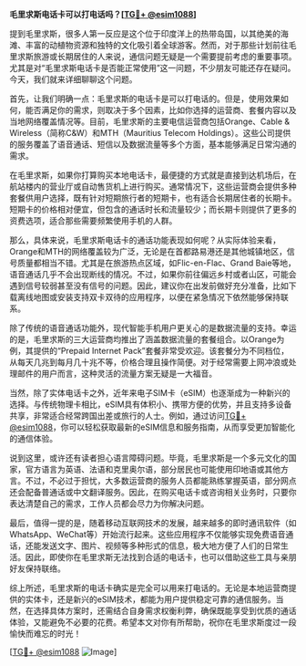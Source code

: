 **毛里求斯电话卡可以打电话吗？[[TG💪+ @esim1088](https://t.me/s/esim1088)]**

提到毛里求斯，很多人第一反应是这个位于印度洋上的热带岛国，以其绝美的海滩、丰富的动植物资源和独特的文化吸引着全球游客。然而，对于那些计划前往毛里求斯旅游或长期居住的人来说，通信问题无疑是一个需要提前考虑的重要事项。尤其是对“毛里求斯电话卡是否能正常使用”这一问题，不少朋友可能还存在疑问。今天，我们就来详细聊聊这个问题。

首先，让我们明确一点：毛里求斯的电话卡是可以打电话的。但是，使用效果如何，能否满足你的需求，则取决于多个因素，比如你选择的运营商、套餐内容以及当地网络覆盖情况等。目前，毛里求斯的主要电信运营商包括Orange、Cable & Wireless（简称C&W）和MTH（Mauritius Telecom Holdings）。这些公司提供的服务覆盖了语音通话、短信以及数据流量等多个方面，基本能够满足日常沟通的需求。

在毛里求斯，如果你打算购买本地电话卡，最便捷的方式就是直接到达机场后，在航站楼内的营业厅或自动售货机上进行购买。通常情况下，这些运营商会提供多种套餐供用户选择，既有针对短期旅行者的短期卡，也有适合长期居住者的长期卡。短期卡的价格相对便宜，但包含的通话时长和流量较少；而长期卡则提供了更多的资费选项，适合那些需要频繁使用手机的人群。

那么，具体来说，毛里求斯电话卡的通话功能表现如何呢？从实际体验来看，Orange和MTH的网络覆盖较为广泛，无论是在首都路易港还是其他城镇地区，信号质量都相当不错。尤其是在旅游热点区域，如Flic-en-Flac、Grand Baie等地，语音通话几乎不会出现断线的情况。不过，如果你前往偏远乡村或者山区，可能会遇到信号较弱甚至没有信号的问题。因此，建议你在出发前做好充分准备，比如下载离线地图或安装支持双卡双待的应用程序，以便在紧急情况下依然能够保持联系。

除了传统的语音通话功能外，现代智能手机用户更关心的是数据流量的支持。幸运的是，毛里求斯的三大运营商均推出了涵盖数据流量的套餐组合。以Orange为例，其提供的“Prepaid Internet Pack”套餐非常受欢迎。该套餐分为不同档位，从每天几兆到每月几十兆不等，价格合理且操作简便。对于经常需要上网冲浪或处理邮件的用户而言，这种灵活的流量方案无疑是一大福音。

当然，除了实体电话卡之外，近年来电子SIM卡（eSIM）也逐渐成为一种新兴的选择。与传统物理卡相比，eSIM具有体积小、携带方便的优势，并且支持多设备共享，非常适合经常跨国出差或旅行的人士。例如，通过访问[TG💪+ @esim1088](https://t.me/s/esim1088)，你可以轻松获取最新的eSIM信息和服务指南，从而享受更加智能化的通信体验。

说到这里，或许还有读者担心语言障碍问题。毕竟，毛里求斯是一个多元文化的国家，官方语言为英语、法语和克里奥尔语，部分居民也可能使用印地语或其他方言。不过，不必过于担忧，大多数运营商的服务人员都能熟练掌握英语，部分网点还会配备普通话或中文翻译服务。因此，在购买电话卡或咨询相关业务时，只要你表达清楚自己的需求，工作人员都会尽力为你解决问题。

最后，值得一提的是，随着移动互联网技术的发展，越来越多的即时通讯软件（如WhatsApp、WeChat等）开始流行起来。这些应用程序不仅能够实现免费语音通话，还能发送文字、图片、视频等多种形式的信息，极大地方便了人们的日常生活。因此，即使你在毛里求斯无法找到合适的电话卡，也可以借助这些工具与亲朋好友保持联络。

综上所述，毛里求斯的电话卡确实是完全可以用来打电话的。无论是本地运营商提供的实体卡，还是新兴的eSIM技术，都能为用户提供稳定可靠的通信服务。当然，在选择具体方案时，还需结合自身需求权衡利弊，确保既能享受到优质的通话体验，又能避免不必要的花费。希望本文对你有所帮助，祝你在毛里求斯度过一段愉快而难忘的时光！

[[TG💪+ @esim1088](https://t.me/s/esim1088) ![Image](https://i.postimg.cc/4NQfJmqS/Snipaste-2025-05-13-00-14-12.png)]
